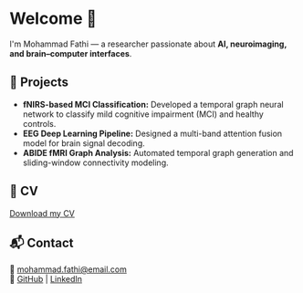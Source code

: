 # Welcome 👋

I'm Mohammad Fathi — a researcher passionate about **AI, neuroimaging, and brain–computer interfaces**.

## 🔬 Projects
- **fNIRS-based MCI Classification:** Developed a temporal graph neural network to classify mild cognitive impairment (MCI) and healthy controls.
- **EEG Deep Learning Pipeline:** Designed a multi-band attention fusion model for brain signal decoding.
- **ABIDE fMRI Graph Analysis:** Automated temporal graph generation and sliding-window connectivity modeling.

## 📄 CV
[Download my CV](CV_MohammadFathi.pdf)

## 📬 Contact
📧 mohammad.fathi@email.com  
🔗 [GitHub](https://github.com/yourusername) | [LinkedIn](https://linkedin.com/in/yourprofile)
